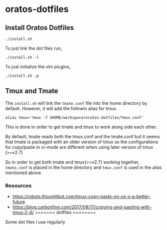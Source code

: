 # oratos-dotfiles

## Install Oratos Dotfiles

```
./install.sh
```

To just link the dot files run,

```
./install.sh -l
```

To just initialize the vim plugins,

```
./install.sh -p
```

## Tmux and Tmate
The `install.sh` will link the `tmate.conf` file into the home directory by
default. However, it will add the followin alias for tmux.
```
alias tmux='tmux -f $HOME/workspace/oratos-dotfiles/tmux.conf'
```

This is done in order to get tmate and tmux to work along side each
other.

By default, tmate reads both the tmux.conf and the tmate.conf but it seems
that tmate is packaged with an older version of tmux so the
configurations for copy/paste in vi-mode are different when using later
version of tmux (>=v2.7)

So in order to get both tmate and tmux(>=v2.7) working together, `tmate.conf`
is placed in the home directory and `tmux.conf` is used in the alias mentioned
above.

### Resources
- https://robots.thoughtbot.com/tmux-copy-paste-on-os-x-a-better-future
- https://blog.carbonfive.com/2017/08/17/copying-and-pasting-with-tmux-2-4/
=======
dotfiles
========

Some dot files I use regularly
